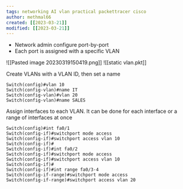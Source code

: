 ```yaml
---
tags: networking AI vlan practical packettracer cisco 
author: methmal66
created: [[2023-03-21]]
modified: [[2023-03-21]]
---
```

- Network admin configure port-by-port
- Each port is assigned with a specific VLAN

![[Pasted image 20230319150419.png]]
![[static vlan.pkt]]

Create VLANs with a VLAN ID, then set a name
```cisco
Switch(config)#vlan 10
Switch(config-vlan)#name IT
Switch(config-vlan)#vlan 20
Switch(config-vlan)#name SALES
```

Assign interfaces to each VLAN. It can be done for each interface or a range of interfaces at once
```cisco
Switch(config)#int fa0/1
Switch(config-if)#switchport mode access
Switch(config-if)#switchport access vlan 10
Switch(config-if)#
Switch(config-if)#int fa0/2
Switch(config-if)#switchport mode access
Switch(config-if)#switchport access vlan 10
Switch(config-if)#
Switch(config-if)#int range fa0/3-4
Switch(config-if-range)#switchport mode access
Switch(config-if-range)#switchport access vlan 20
```
